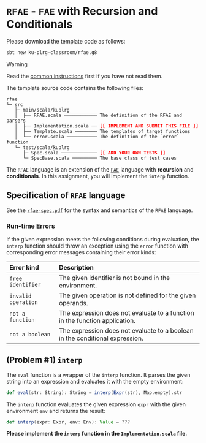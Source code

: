 # `RFAE` - `FAE` with Recursion and Conditionals

Please download the template code as follows:
```bash
sbt new ku-plrg-classroom/rfae.g8
```

> [!WARNING]
>
> Read the [common instructions](/scala.md) first if you have not read them.

The template source code contains the following files:
<pre><code>rfae
└─ src
   ├─ main/scala/kuplrg
   │  ├── RFAE.scala ──────────── The definition of the RFAE and parsers
   │  ├── Implementation.scala ── <b style='color:red;'>[[ IMPLEMENT AND SUBMIT THIS FILE ]]</b>
   │  ├── Template.scala ──────── The templates of target functions
   │  └── error.scala ─────────── The definition of the `error` function
   └─ test/scala/kuplrg
      ├─ Spec.scala ───────────── <b style='color:red;'>[[ ADD YOUR OWN TESTS ]]</b>
      └─ SpecBase.scala ───────── The base class of test cases</code></pre>

The `RFAE` language is an extension of the [`FAE`](../fae/README.md) language
with **recursion** and **conditionals**. In this assignment, you will implement
the `interp` function.

## Specification of `RFAE` language

See the [`rfae-spec.pdf`](./rfae-spec.pdf) for the syntax and semantics of the
`RFAE` language.

### Run-time Errors

If the given expression meets the following conditions during evaluation, the
`interp` function should throw an exception using the `error` function with
corresponding error messages containing their error kinds:

| Error kind | Description |
|:-----------|:------------|
| `free identifier` | The given identifier is not bound in the environment. |
| `invalid operation` | The given operation is not defined for the given operands. |
| `not a function` | The expression does not evaluate to a function in the function application. |
| `not a boolean` | The expression does not evaluate to a boolean in the conditional expression. |

## (Problem #1) `interp`

The `eval` function is a wrapper of the `interp` function. It parses the given
string into an expression and evaluates it with the empty environment:

```scala
def eval(str: String): String = interp(Expr(str), Map.empty).str
```

The `interp` function evaluates the given expression `expr` with the given
environment `env` and returns the result:
```scala
def interp(expr: Expr, env: Env): Value = ???
```
**Please implement the `interp` function in the `Implementation.scala` file.**
